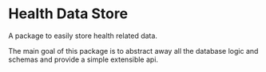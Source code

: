 # Health Data Store

A package to easily store health related data.

The main goal of this package is to abstract away all the database logic and 
schemas and provide a simple extensible api. 
